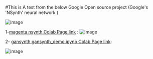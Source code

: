 #This is A test from the below Google Open source project (Google's 'NSynth' neural network ) 

![image](https://user-images.githubusercontent.com/6679151/126066594-f9e43f35-3074-4068-a48a-bd5898a2900d.png)

1-[magenta nsynth Colab Page link](https://colab.research.google.com/github/Startup-Data/SatLunNeh/blob/master/AI%20Parts/Music%20Part/magenta/nsynth/nsynth.ipynb) :
![image](https://user-images.githubusercontent.com/6679151/126066736-5d6bffda-5d0f-44db-b34a-f22a62080950.png)

2- [gansynth gansynth_demo.ipynb Colab Page link](https://colab.research.google.com/github/Startup-Data/SatLunNeh/blob/master/AI%20Parts/Music%20Part/magenta/nsynth/gansynth_external.ipynb):

![image](https://user-images.githubusercontent.com/6679151/126066768-567f14e3-ebbb-461b-94bb-d231fae91a41.png)
